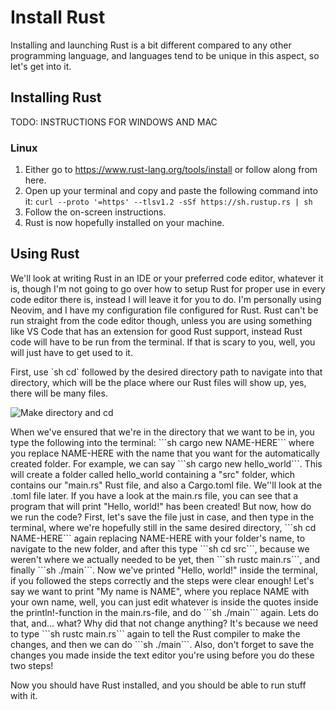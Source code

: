 # Install Rust

<p> Installing and launching Rust is a bit different compared to any other programming language, and languages tend to be unique in this aspect,
so let's get into it.<p>

## Installing Rust

<p>TODO: INSTRUCTIONS FOR WINDOWS AND MAC<p>

### Linux

1. Either go to https://www.rust-lang.org/tools/install or follow along from here.
2. Open up your terminal and copy and paste the following command into it: ```curl --proto '=https' --tlsv1.2 -sSf https://sh.rustup.rs | sh```
3. Follow the on-screen instructions. 
4. Rust is now hopefully installed on your machine.

## Using Rust

<p>We'll look at writing Rust in an IDE or your preferred code editor, whatever it is, though I'm not going to go over how to setup Rust for proper use
in every code editor there is, instead I will leave it for you to do. I'm personally using Neovim, and I have my configuration file configured for Rust. 
Rust can't be run straight from the code editor though, unless you are using something like VS Code that has an extension for good Rust support, 
instead Rust code will have to be run from the terminal. If that is scary to you, well, you will just have to get used to it.<p>

<p>First, use `sh cd` followed by the desired directory path to navigate into that directory, which will be the place where our Rust files will
show up, yes, there will be many files. <p>

![Make directory and cd](/home/ollit/Kuvat/mkdir-cd-rust-tutorial.png)

<p>When we've ensured that we're in the directory that we want to be in, you type the following into the terminal: 
```sh cargo new  NAME-HERE``` where you replace NAME-HERE with the name that you want for the automatically created folder. For example,
we can say ```sh cargo new hello_world```. This will create a folder called hello_world containing a "src" folder, which contains our "main.rs" Rust file, and also a
Cargo.toml file. We''ll look at the .toml file later. If you have a look at the main.rs file, you can see that a program that will print "Hello, world!" has
been created! But now, how do we run the code? First, let's save the file just in case, and then type in the terminal, where we're hopefully still
in the same desired directory, ```sh cd NAME-HERE``` again replacing NAME-HERE with your folder's name, to navigate to the new folder, and after this type 
```sh cd src```, because we weren't where we actually needed to be yet, then ```sh rustc main.rs```, and finally ```sh ./main```. Now we've printed
"Hello, world!" inside the terminal, if you followed the steps correctly and the steps were clear enough! Let's say we want to print "My name is
NAME", where you replace NAME with your own name, well, you can just edit whatever is inside the quotes inside the println!-function in the main.rs-file,
and do ```sh ./main``` again. Lets do that, and... what? Why did that not change anything? It's because we need to type ```sh rustc main.rs```
again to tell the Rust compiler to make the changes, and then we can do ```sh ./main```. Also, don't forget to save the changes you made
inside the text editor you're using before you do these two steps!<p>
<p> Now you should have Rust installed, and you should be able to run stuff with it.<p>
